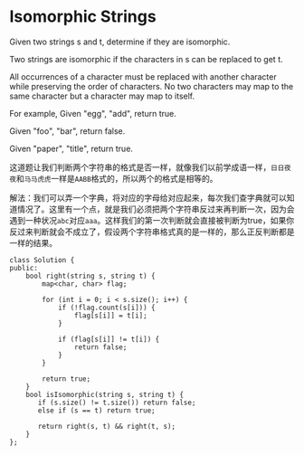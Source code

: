 Isomorphic Strings
======
Given two strings s and t, determine if they are isomorphic.

Two strings are isomorphic if the characters in s can be replaced to get t.

All occurrences of a character must be replaced with another character while preserving the order of characters. No two characters may map to the same character but a character may map to itself.

For example,
Given "egg", "add", return true.

Given "foo", "bar", return false.

Given "paper", "title", return true.

这道题让我们判断两个字符串的格式是否一样，就像我们以前学成语一样，`日日夜夜`和`马马虎虎`一样是`AABB`格式的，所以两个的格式是相等的。

解法：我们可以弄一个字典，将对应的字母给对应起来，每次我们查字典就可以知道情况了。这里有一个点，就是我们必须把两个字符串反过来再判断一次，因为会遇到一种状况`abc`对应`aaa`。这样我们的第一次判断就会直接被判断为true，如果你反过来判断就会不成立了，假设两个字符串格式真的是一样的，那么正反判断都是一样的结果。

```
class Solution {
public:
    bool right(string s, string t) {
        map<char, char> flag;

        for (int i = 0; i < s.size(); i++) {
            if (!flag.count(s[i])) {
                flag[s[i]] = t[i];
            }

            if (flag[s[i]] != t[i]) {
                return false;
            }
        }

        return true;
    }
    bool isIsomorphic(string s, string t) {
       if (s.size() != t.size()) return false;
       else if (s == t) return true;

       return right(s, t) && right(t, s);
    }
};
```
